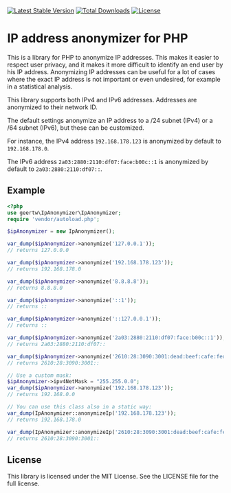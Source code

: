 [![Latest Stable Version](https://img.shields.io/packagist/v/geertw/ip-anonymizer.svg)](https://packagist.org/packages/geertw/ip-anonymizer)
[![Total Downloads](https://img.shields.io/packagist/dt/geertw/ip-anonymizer.svg)](https://packagist.org/packages/geertw/ip-anonymizer)
[![License](https://img.shields.io/packagist/l/geertw/ip-anonymizer.svg)](https://packagist.org/packages/geertw/ip-anonymizer)

# IP address anonymizer for PHP

This is a library for PHP to anonymize IP addresses. This makes it easier to respect user privacy, and it makes it more
difficult to identify an end user by his IP address. Anonymizing IP addresses can be useful for a lot of cases where the
exact IP address is not important or even undesired, for example in a statistical analysis.

This library supports both IPv4 and IPv6 addresses. Addresses are anonymized to their network ID.

The default settings anonymize an IP address to a /24 subnet (IPv4) or a /64 subnet (IPv6), but these can be customized.

For instance, the IPv4 address `192.168.178.123` is anonymized by default to `192.168.178.0`.

The IPv6 address `2a03:2880:2110:df07:face:b00c::1` is anonymized by default to `2a03:2880:2110:df07::`.

## Example

```php
<?php
use geertw\IpAnonymizer\IpAnonymizer;
require 'vendor/autoload.php';

$ipAnonymizer = new IpAnonymizer();

var_dump($ipAnonymizer->anonymize('127.0.0.1'));
// returns 127.0.0.0

var_dump($ipAnonymizer->anonymize('192.168.178.123'));
// returns 192.168.178.0

var_dump($ipAnonymizer->anonymize('8.8.8.8'));
// returns 8.8.8.0

var_dump($ipAnonymizer->anonymize('::1'));
// returns ::

var_dump($ipAnonymizer->anonymize('::127.0.0.1'));
// returns ::

var_dump($ipAnonymizer->anonymize('2a03:2880:2110:df07:face:b00c::1'));
// returns 2a03:2880:2110:df07::

var_dump($ipAnonymizer->anonymize('2610:28:3090:3001:dead:beef:cafe:fed3'));
// returns 2610:28:3090:3001::

// Use a custom mask:
$ipAnonymizer->ipv4NetMask = "255.255.0.0";
var_dump($ipAnonymizer->anonymize('192.168.178.123'));
// returns 192.168.0.0

// You can use this class also in a static way:
var_dump(IpAnonymizer::anonymizeIp('192.168.178.123'));
// returns 192.168.178.0

var_dump(IpAnonymizer::anonymizeIp('2610:28:3090:3001:dead:beef:cafe:fed3'));
// returns 2610:28:3090:3001::
```

## License

This library is licensed under the MIT License. See the LICENSE file for the full license.
